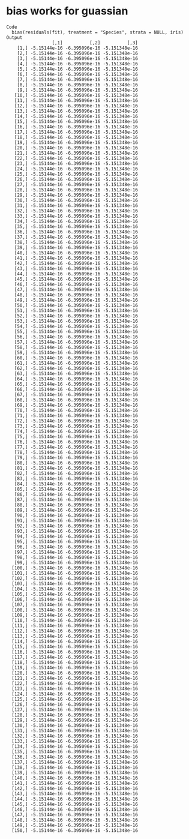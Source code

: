 # bias works for guassian

    Code
      bias(residuals(fit), treatment = "Species", strata = NULL, iris)
    Output
                     [,1]          [,2]          [,3]
        [1,] -5.15144e-16 -6.395096e-16 -5.151348e-16
        [2,] -5.15144e-16 -6.395096e-16 -5.151348e-16
        [3,] -5.15144e-16 -6.395096e-16 -5.151348e-16
        [4,] -5.15144e-16 -6.395096e-16 -5.151348e-16
        [5,] -5.15144e-16 -6.395096e-16 -5.151348e-16
        [6,] -5.15144e-16 -6.395096e-16 -5.151348e-16
        [7,] -5.15144e-16 -6.395096e-16 -5.151348e-16
        [8,] -5.15144e-16 -6.395096e-16 -5.151348e-16
        [9,] -5.15144e-16 -6.395096e-16 -5.151348e-16
       [10,] -5.15144e-16 -6.395096e-16 -5.151348e-16
       [11,] -5.15144e-16 -6.395096e-16 -5.151348e-16
       [12,] -5.15144e-16 -6.395096e-16 -5.151348e-16
       [13,] -5.15144e-16 -6.395096e-16 -5.151348e-16
       [14,] -5.15144e-16 -6.395096e-16 -5.151348e-16
       [15,] -5.15144e-16 -6.395096e-16 -5.151348e-16
       [16,] -5.15144e-16 -6.395096e-16 -5.151348e-16
       [17,] -5.15144e-16 -6.395096e-16 -5.151348e-16
       [18,] -5.15144e-16 -6.395096e-16 -5.151348e-16
       [19,] -5.15144e-16 -6.395096e-16 -5.151348e-16
       [20,] -5.15144e-16 -6.395096e-16 -5.151348e-16
       [21,] -5.15144e-16 -6.395096e-16 -5.151348e-16
       [22,] -5.15144e-16 -6.395096e-16 -5.151348e-16
       [23,] -5.15144e-16 -6.395096e-16 -5.151348e-16
       [24,] -5.15144e-16 -6.395096e-16 -5.151348e-16
       [25,] -5.15144e-16 -6.395096e-16 -5.151348e-16
       [26,] -5.15144e-16 -6.395096e-16 -5.151348e-16
       [27,] -5.15144e-16 -6.395096e-16 -5.151348e-16
       [28,] -5.15144e-16 -6.395096e-16 -5.151348e-16
       [29,] -5.15144e-16 -6.395096e-16 -5.151348e-16
       [30,] -5.15144e-16 -6.395096e-16 -5.151348e-16
       [31,] -5.15144e-16 -6.395096e-16 -5.151348e-16
       [32,] -5.15144e-16 -6.395096e-16 -5.151348e-16
       [33,] -5.15144e-16 -6.395096e-16 -5.151348e-16
       [34,] -5.15144e-16 -6.395096e-16 -5.151348e-16
       [35,] -5.15144e-16 -6.395096e-16 -5.151348e-16
       [36,] -5.15144e-16 -6.395096e-16 -5.151348e-16
       [37,] -5.15144e-16 -6.395096e-16 -5.151348e-16
       [38,] -5.15144e-16 -6.395096e-16 -5.151348e-16
       [39,] -5.15144e-16 -6.395096e-16 -5.151348e-16
       [40,] -5.15144e-16 -6.395096e-16 -5.151348e-16
       [41,] -5.15144e-16 -6.395096e-16 -5.151348e-16
       [42,] -5.15144e-16 -6.395096e-16 -5.151348e-16
       [43,] -5.15144e-16 -6.395096e-16 -5.151348e-16
       [44,] -5.15144e-16 -6.395096e-16 -5.151348e-16
       [45,] -5.15144e-16 -6.395096e-16 -5.151348e-16
       [46,] -5.15144e-16 -6.395096e-16 -5.151348e-16
       [47,] -5.15144e-16 -6.395096e-16 -5.151348e-16
       [48,] -5.15144e-16 -6.395096e-16 -5.151348e-16
       [49,] -5.15144e-16 -6.395096e-16 -5.151348e-16
       [50,] -5.15144e-16 -6.395096e-16 -5.151348e-16
       [51,] -5.15144e-16 -6.395096e-16 -5.151348e-16
       [52,] -5.15144e-16 -6.395096e-16 -5.151348e-16
       [53,] -5.15144e-16 -6.395096e-16 -5.151348e-16
       [54,] -5.15144e-16 -6.395096e-16 -5.151348e-16
       [55,] -5.15144e-16 -6.395096e-16 -5.151348e-16
       [56,] -5.15144e-16 -6.395096e-16 -5.151348e-16
       [57,] -5.15144e-16 -6.395096e-16 -5.151348e-16
       [58,] -5.15144e-16 -6.395096e-16 -5.151348e-16
       [59,] -5.15144e-16 -6.395096e-16 -5.151348e-16
       [60,] -5.15144e-16 -6.395096e-16 -5.151348e-16
       [61,] -5.15144e-16 -6.395096e-16 -5.151348e-16
       [62,] -5.15144e-16 -6.395096e-16 -5.151348e-16
       [63,] -5.15144e-16 -6.395096e-16 -5.151348e-16
       [64,] -5.15144e-16 -6.395096e-16 -5.151348e-16
       [65,] -5.15144e-16 -6.395096e-16 -5.151348e-16
       [66,] -5.15144e-16 -6.395096e-16 -5.151348e-16
       [67,] -5.15144e-16 -6.395096e-16 -5.151348e-16
       [68,] -5.15144e-16 -6.395096e-16 -5.151348e-16
       [69,] -5.15144e-16 -6.395096e-16 -5.151348e-16
       [70,] -5.15144e-16 -6.395096e-16 -5.151348e-16
       [71,] -5.15144e-16 -6.395096e-16 -5.151348e-16
       [72,] -5.15144e-16 -6.395096e-16 -5.151348e-16
       [73,] -5.15144e-16 -6.395096e-16 -5.151348e-16
       [74,] -5.15144e-16 -6.395096e-16 -5.151348e-16
       [75,] -5.15144e-16 -6.395096e-16 -5.151348e-16
       [76,] -5.15144e-16 -6.395096e-16 -5.151348e-16
       [77,] -5.15144e-16 -6.395096e-16 -5.151348e-16
       [78,] -5.15144e-16 -6.395096e-16 -5.151348e-16
       [79,] -5.15144e-16 -6.395096e-16 -5.151348e-16
       [80,] -5.15144e-16 -6.395096e-16 -5.151348e-16
       [81,] -5.15144e-16 -6.395096e-16 -5.151348e-16
       [82,] -5.15144e-16 -6.395096e-16 -5.151348e-16
       [83,] -5.15144e-16 -6.395096e-16 -5.151348e-16
       [84,] -5.15144e-16 -6.395096e-16 -5.151348e-16
       [85,] -5.15144e-16 -6.395096e-16 -5.151348e-16
       [86,] -5.15144e-16 -6.395096e-16 -5.151348e-16
       [87,] -5.15144e-16 -6.395096e-16 -5.151348e-16
       [88,] -5.15144e-16 -6.395096e-16 -5.151348e-16
       [89,] -5.15144e-16 -6.395096e-16 -5.151348e-16
       [90,] -5.15144e-16 -6.395096e-16 -5.151348e-16
       [91,] -5.15144e-16 -6.395096e-16 -5.151348e-16
       [92,] -5.15144e-16 -6.395096e-16 -5.151348e-16
       [93,] -5.15144e-16 -6.395096e-16 -5.151348e-16
       [94,] -5.15144e-16 -6.395096e-16 -5.151348e-16
       [95,] -5.15144e-16 -6.395096e-16 -5.151348e-16
       [96,] -5.15144e-16 -6.395096e-16 -5.151348e-16
       [97,] -5.15144e-16 -6.395096e-16 -5.151348e-16
       [98,] -5.15144e-16 -6.395096e-16 -5.151348e-16
       [99,] -5.15144e-16 -6.395096e-16 -5.151348e-16
      [100,] -5.15144e-16 -6.395096e-16 -5.151348e-16
      [101,] -5.15144e-16 -6.395096e-16 -5.151348e-16
      [102,] -5.15144e-16 -6.395096e-16 -5.151348e-16
      [103,] -5.15144e-16 -6.395096e-16 -5.151348e-16
      [104,] -5.15144e-16 -6.395096e-16 -5.151348e-16
      [105,] -5.15144e-16 -6.395096e-16 -5.151348e-16
      [106,] -5.15144e-16 -6.395096e-16 -5.151348e-16
      [107,] -5.15144e-16 -6.395096e-16 -5.151348e-16
      [108,] -5.15144e-16 -6.395096e-16 -5.151348e-16
      [109,] -5.15144e-16 -6.395096e-16 -5.151348e-16
      [110,] -5.15144e-16 -6.395096e-16 -5.151348e-16
      [111,] -5.15144e-16 -6.395096e-16 -5.151348e-16
      [112,] -5.15144e-16 -6.395096e-16 -5.151348e-16
      [113,] -5.15144e-16 -6.395096e-16 -5.151348e-16
      [114,] -5.15144e-16 -6.395096e-16 -5.151348e-16
      [115,] -5.15144e-16 -6.395096e-16 -5.151348e-16
      [116,] -5.15144e-16 -6.395096e-16 -5.151348e-16
      [117,] -5.15144e-16 -6.395096e-16 -5.151348e-16
      [118,] -5.15144e-16 -6.395096e-16 -5.151348e-16
      [119,] -5.15144e-16 -6.395096e-16 -5.151348e-16
      [120,] -5.15144e-16 -6.395096e-16 -5.151348e-16
      [121,] -5.15144e-16 -6.395096e-16 -5.151348e-16
      [122,] -5.15144e-16 -6.395096e-16 -5.151348e-16
      [123,] -5.15144e-16 -6.395096e-16 -5.151348e-16
      [124,] -5.15144e-16 -6.395096e-16 -5.151348e-16
      [125,] -5.15144e-16 -6.395096e-16 -5.151348e-16
      [126,] -5.15144e-16 -6.395096e-16 -5.151348e-16
      [127,] -5.15144e-16 -6.395096e-16 -5.151348e-16
      [128,] -5.15144e-16 -6.395096e-16 -5.151348e-16
      [129,] -5.15144e-16 -6.395096e-16 -5.151348e-16
      [130,] -5.15144e-16 -6.395096e-16 -5.151348e-16
      [131,] -5.15144e-16 -6.395096e-16 -5.151348e-16
      [132,] -5.15144e-16 -6.395096e-16 -5.151348e-16
      [133,] -5.15144e-16 -6.395096e-16 -5.151348e-16
      [134,] -5.15144e-16 -6.395096e-16 -5.151348e-16
      [135,] -5.15144e-16 -6.395096e-16 -5.151348e-16
      [136,] -5.15144e-16 -6.395096e-16 -5.151348e-16
      [137,] -5.15144e-16 -6.395096e-16 -5.151348e-16
      [138,] -5.15144e-16 -6.395096e-16 -5.151348e-16
      [139,] -5.15144e-16 -6.395096e-16 -5.151348e-16
      [140,] -5.15144e-16 -6.395096e-16 -5.151348e-16
      [141,] -5.15144e-16 -6.395096e-16 -5.151348e-16
      [142,] -5.15144e-16 -6.395096e-16 -5.151348e-16
      [143,] -5.15144e-16 -6.395096e-16 -5.151348e-16
      [144,] -5.15144e-16 -6.395096e-16 -5.151348e-16
      [145,] -5.15144e-16 -6.395096e-16 -5.151348e-16
      [146,] -5.15144e-16 -6.395096e-16 -5.151348e-16
      [147,] -5.15144e-16 -6.395096e-16 -5.151348e-16
      [148,] -5.15144e-16 -6.395096e-16 -5.151348e-16
      [149,] -5.15144e-16 -6.395096e-16 -5.151348e-16
      [150,] -5.15144e-16 -6.395096e-16 -5.151348e-16

